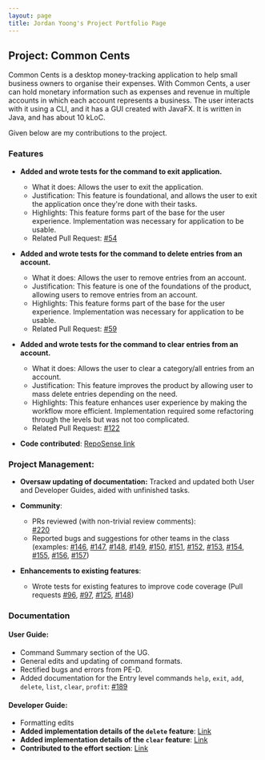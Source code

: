 ```yaml
---
layout: page
title: Jordan Yoong's Project Portfolio Page
---
```


## Project: Common Cents

Common Cents is a desktop money-tracking application to help small business owners to organise their expenses. With Common Cents,
a user can hold monetary information such as expenses and revenue in multiple accounts in which each account represents a business. 
The user interacts with it using a CLI, and it has a GUI created with JavaFX. It is written in Java, and has about 10 kLoC.

Given below are my contributions to the project.

### Features

* **Added and wrote tests for the command to exit application.**
  * What it does: Allows the user to exit the application. 
  * Justification: This feature is foundational, and allows the user to exit the application once they're done with their tasks.
  * Highlights: This feature forms part of the base for the user experience. Implementation was necessary for application
  to be usable.
  * Related Pull Request: [\#54](https://github.com/AY2021S1-CS2103T-T13-4/tp/pull/54)

* **Added and wrote tests for the command to delete entries from an account.**
  * What it does: Allows the user to remove entries from an account. 
  * Justification: This feature is one of the foundations of the product, allowing users to remove entries from an account.
  * Highlights: This feature forms part of the base for the user experience. Implementation was necessary for application
  to be usable.
  * Related Pull Request: [\#59](https://github.com/AY2021S1-CS2103T-T13-4/tp/pull/59)
  
* **Added and wrote tests for the command to clear entries from an account.**
  * What it does: Allows the user to clear a category/all entries from an account. 
  * Justification: This feature improves the product by allowing user to mass delete entries depending on the need.
  * Highlights: This feature enhances user experience by making the workflow more efficient. Implementation required some
  refactoring through the levels but was not too complicated.
  * Related Pull Request: [\#122](https://github.com/AY2021S1-CS2103T-T13-4/tp/pull/122)

* **Code contributed**: [RepoSense link](https://nus-cs2103-ay2021s1.github.io/tp-dashboard/#breakdown=true&search=jordanyoong&sort=groupTitle&sortWithin=title&since=2020-08-14&timeframe=commit&mergegroup=&groupSelect=groupByRepos&checkedFileTypes=docs~functional-code~test-code~other)

### Project Management:

* **Oversaw updating of documentation:** Tracked and updated both User and Developer Guides, aided with unfinished tasks.

* **Community**:
  * PRs reviewed (with non-trivial review comments):  
  [\#220](https://github.com/AY2021S1-CS2103T-T13-4/tp/pull/220)
  * Reported bugs and suggestions for other teams in the class (examples: 
  [\#146](https://github.com/AY2021S1-CS2103T-T09-2/tp/issues/146),
  [\#147](https://github.com/AY2021S1-CS2103T-T09-2/tp/issues/147),
  [\#148](https://github.com/AY2021S1-CS2103T-T09-2/tp/issues/148),
  [\#149](https://github.com/AY2021S1-CS2103T-T09-2/tp/issues/149),
  [\#150](https://github.com/AY2021S1-CS2103T-T09-2/tp/issues/150),
  [\#151](https://github.com/AY2021S1-CS2103T-T09-2/tp/issues/151),
  [\#152](https://github.com/AY2021S1-CS2103T-T09-2/tp/issues/152),
  [\#153](https://github.com/AY2021S1-CS2103T-T09-2/tp/issues/153),
  [\#154](https://github.com/AY2021S1-CS2103T-T09-2/tp/issues/154),
  [\#155](https://github.com/AY2021S1-CS2103T-T09-2/tp/issues/155),
  [\#156](https://github.com/AY2021S1-CS2103T-T09-2/tp/issues/156),
  [\#157](https://github.com/AY2021S1-CS2103T-T09-2/tp/issues/157))
   
* **Enhancements to existing features**:
    * Wrote tests for existing features to improve code coverage (Pull requests
    [\#96](https://github.com/AY2021S1-CS2103T-T13-4/tp/pull/96),
    [\#97](https://github.com/AY2021S1-CS2103T-T13-4/tp/pull/97), 
    [\#125](https://github.com/AY2021S1-CS2103T-T13-4/tp/pull/125),
    [\#148](https://github.com/AY2021S1-CS2103T-T13-4/tp/pull/148)) 
   
### Documentation

#### User Guide:
* Command Summary section of the UG.
* General edits and updating of command formats.
* Rectified bugs and errors from PE-D.
* Added documentation for the Entry level commands `help`, `exit`, `add`, `delete`, `list`, `clear`, `profit`:
[\#189](https://github.com/AY2021S1-CS2103T-T13-4/tp/pull/189/)
  
#### Developer Guide:
* Formatting edits
* **Added implementation details of the `delete` feature**: 
[Link](https://ay2021s1-cs2103t-t13-4.github.io/tp/DeveloperGuide.html#delete-feature)
* **Added implementation details of the `clear` feature**: 
[Link](https://ay2021s1-cs2103t-t13-4.github.io/tp/DeveloperGuide.html#clear-feature)
* **Contributed to the effort section**: 
[Link](https://ay2021s1-cs2103t-t13-4.github.io/tp/DeveloperGuide.html#effort)





